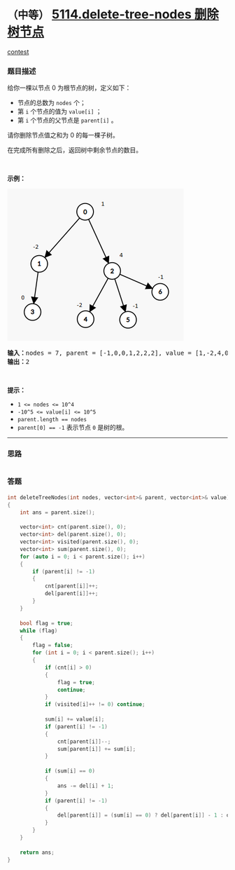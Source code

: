 # `（中等）` [5114.delete-tree-nodes 删除树节点](https://leetcode-cn.com/problems/delete-tree-nodes/)

[contest](https://leetcode-cn.com/contest/biweekly-contest-14/problems/delete-tree-nodes/)

### 题目描述
<p>给你一棵以节点 0 为根节点的树，定义如下：</p>

<ul>
	<li>节点的总数为&nbsp;<code>nodes</code>&nbsp;个；</li>
	<li>第&nbsp;<code>i</code> 个节点的值为&nbsp;<code>value[i]</code>&nbsp;；</li>
	<li>第&nbsp;<code>i</code> 个节点的父节点是&nbsp;<code>parent[i]</code>&nbsp;。</li>
</ul>

<p>请你删除节点值之和为 0 的每一棵子树。</p>

<p>在完成所有删除之后，返回树中剩余节点的数目。</p>

<p>&nbsp;</p>

<p><strong>示例：</strong></p>

<p><img alt="" src="./1421_sample_1.png" style="height: 347px; width: 403px;"></p>

<pre><strong>输入：</strong>nodes = 7, parent = [-1,0,0,1,2,2,2], value = [1,-2,4,0,-2,-1,-1]
<strong>输出：</strong>2
</pre>

<p>&nbsp;</p>

<p><strong>提示：</strong></p>

<ul>
	<li><code>1 &lt;= nodes &lt;= 10^4</code></li>
	<li><code>-10^5 &lt;= value[i] &lt;= 10^5</code></li>
	<li><code>parent.length == nodes</code></li>
	<li><code>parent[0] == -1</code>&nbsp;表示节点 <code>0</code> 是树的根。</li>
</ul>

            

---
### 思路
```
```



### 答题
``` C++
int deleteTreeNodes(int nodes, vector<int>& parent, vector<int>& value) 
{
	int ans = parent.size();

	vector<int> cnt(parent.size(), 0);
	vector<int> del(parent.size(), 0);
	vector<int> visited(parent.size(), 0);
	vector<int> sum(parent.size(), 0);
	for (auto i = 0; i < parent.size(); i++)
	{
		if (parent[i] != -1)
		{
			cnt[parent[i]]++;
			del[parent[i]]++;
		}
	}

	bool flag = true;
	while (flag)
	{
		flag = false;
		for (int i = 0; i < parent.size(); i++)
		{
			if (cnt[i] > 0)
			{
				flag = true;
				continue;
			}
			if (visited[i]++ != 0) continue;

			sum[i] += value[i];
			if (parent[i] != -1)
			{
				cnt[parent[i]]--;
				sum[parent[i]] += sum[i];
			}

			if (sum[i] == 0)
			{
				ans -= del[i] + 1;
			}
			if (parent[i] != -1)
			{
				del[parent[i]] = (sum[i] == 0) ? del[parent[i]] - 1 : del[parent[i]] + del[i];
			}
		}
	}

	return ans;
}
```




